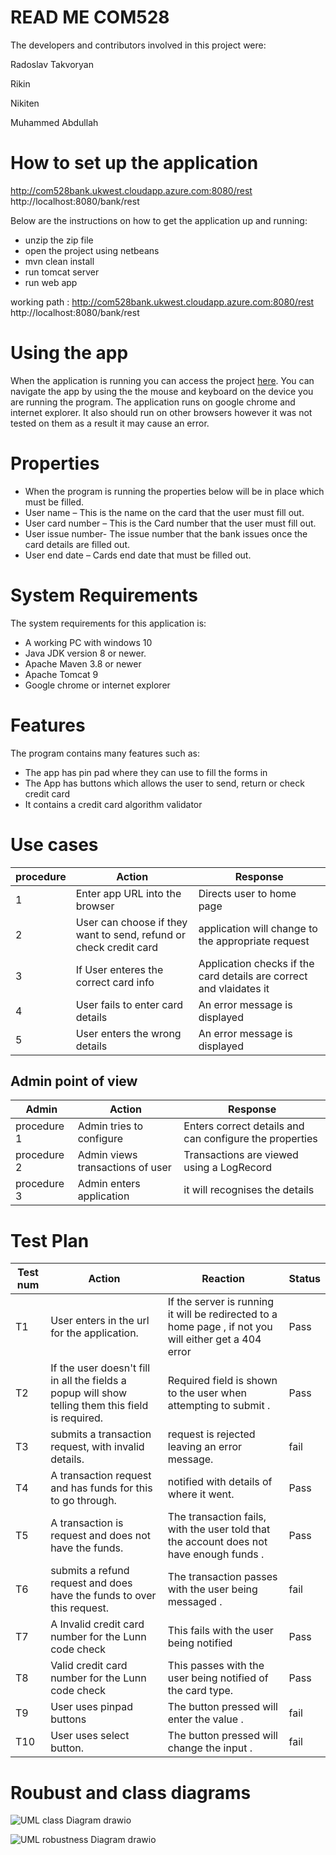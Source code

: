 # READ ME COM528
The developers and contributors involved in this project were:

Radoslav Takvoryan

Rikin

Nikiten

Muhammed Abdullah




# How to set up the application 
http://com528bank.ukwest.cloudapp.azure.com:8080/rest 
http://localhost:8080/bank/rest

Below are the instructions on how to get the application up and running:


 - unzip the zip file 
 - open the project using netbeans 
 - mvn clean install
 - run tomcat server
 - run web app 


working path :
http://com528bank.ukwest.cloudapp.azure.com:8080/rest 
http://localhost:8080/bank/rest







# Using the app
When the application is running you can access the project [here](http://localhost:8080/). 
You can navigate the app by using the
the mouse and keyboard on the device you are running the program. 
The application runs on google chrome and internet explorer. 
It also should run on other browsers however it was not tested on 
them as a result it may cause an error. 
# Properties
 - When the program is running the properties below will be in place which must be filled. 
 - User name – This is the name on the card that the user must fill out.
 - User card number – This is the Card number that the user must fill out.
 - User issue number- The issue number that the bank issues once the card details are filled out.
 - User end date –  Cards end date that must be filled out.

# System Requirements
The system requirements for this application is:
 - A working PC with windows 10 
 - Java JDK version 8 or newer.
 - Apache Maven 3.8 or newer
 - Apache Tomcat 9
 - Google chrome or internet explorer 

# Features
The program contains many features such as:
- The app has pin pad where they can use to fill the forms in 
- The  App has buttons which allows the  user to send, return or check credit card
- It contains a credit card algorithm validator
# Use cases 



| procedure | Action | Response|
|------|--------|---------|
| 1 | Enter app URL into the browser | Directs user to home page | 
| 2 | User can choose if they want to send, refund or check credit card|  application will change to the appropriate request |
| 3 | If User enteres the correct card info| Application checks if the card details are correct and vlaidates it |
| 4 | User fails to enter card details | An error message is displayed |
| 5 | User enters the wrong details | An error message is displayed |

## Admin point of view

|Admin | Action | Response|
|------|--------|---------|
| procedure 1 | Admin tries to configure |  Enters correct details and can configure the properties|
| procedure 2 | Admin views transactions of user | Transactions are viewed using a LogRecord |
| procedure 3 | Admin enters application | it will recognises the details |






# Test Plan 

| Test num  | Action                                                                                            |  Reaction                                                                                                                                   | Status |
| --------- | ------------------------------------------------------------------------------------------------- | --------------------------------------------------------------------------------------------------------------------------------------------------- | ------ |
| T1       | User enters in the url for the  application.                | If the server is running it will be redirected to a home page , if not you will either get a 404 error | Pass|
| T2     | If the user doesn't fill in all the fields a popup will show telling them this field is required.     | Required field is shown to the user when attempting to submit .                                                                               | Pass |
| T3     | submits a transaction request, with invalid details.                                    | request is rejected leaving an error message.                                                 | fail |
| T4     | A transaction request and has funds for this to go through.     |   notified with details of where it went.                                                                                     | Pass |
| T5     | A transaction is request and does not have the funds. | The transaction fails, with the user told  that the account does not have enough funds .                                 | Pass|
| T6     | submits a refund request and does have the funds to over this request. | The transaction passes with the user being messaged .                       | fail |
| T7     | A Invalid credit card number for the Lunn code check | This fails with the user being notified                        | Pass |
| T8     | Valid credit card number for the Lunn code check | This passes with the user being notified of the card type.                       | Pass |
| T9     | User uses pinpad buttons | The button pressed will enter the value .          | fail|
| T10     | User uses select button. | The button pressed will change the input . | fail |

# Roubust and class diagrams 

![UML class Diagram drawio](https://user-images.githubusercontent.com/72072104/142485741-1daec6ca-1fbb-4afc-a085-899137becd61.png)





![UML robustness Diagram drawio](https://user-images.githubusercontent.com/72072104/142485785-b2594fcd-9ae8-4ea9-8c67-1777ddfbf127.png)




